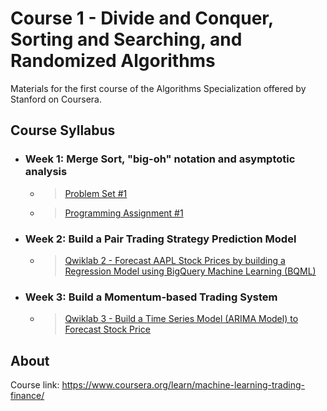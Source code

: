 # Course 1 - Divide and Conquer, Sorting and Searching, and Randomized Algorithms

Materials for the first course of the Algorithms Specialization offered by Stanford on Coursera.

## Course Syllabus

+ ### Week 1: Merge Sort, "big-oh" notation and asymptotic analysis
  + > [Problem Set #1](https://github.com/PeterQiu0516/Stanford-Algorithms/raw/master/Course%201%20-%20%20Divide%20and%20Conquer%2C%20Sorting%20and%20Searching%2C%20and%20Randomized%20Algorithms/Problem%20Set%20%231.png)
  + > [Programming Assignment #1](https://github.com/PeterQiu0516/Stanford-Algorithms/tree/master/Course%201%20-%20%20Divide%20and%20Conquer%2C%20Sorting%20and%20Searching%2C%20and%20Randomized%20Algorithms/Programming%20Assignment%20%231)

+ ### Week 2: Build a Pair Trading Strategy Prediction Model

  + > [Qwiklab 2 - Forecast AAPL Stock Prices by building a Regression Model using BigQuery Machine Learning (BQML)](https://github.com/PeterQiu0516/GoogleCloud-ML-for-Trading/blob/master/Course%201:%20%20Introduction%20to%20Trading,%20Machine%20Learning%20&%20GCP/Qwiklab%202%20-%20Forecasting%20AAPL%20Stock%20Prices%20by%20building%20a%20Regression%20Model%20using%20BigQuery%20Machine%20Learning(BQML))
+ ### Week 3: Build a Momentum-based Trading System

  + > [Qwiklab 3 - Build a Time Series Model (ARIMA Model) to Forecast Stock Price](https://github.com/PeterQiu0516/GoogleCloud-ML-for-Trading/tree/master/Course%201:%20%20Introduction%20to%20Trading,%20Machine%20Learning%20&%20GCP/Qwiklab%203%20-%20Build%20a%20Time%20Series%20Model%20(ARIMA%20Model)%20to%20Forecast%20Stock%20Price)

## About

Course link: https://www.coursera.org/learn/machine-learning-trading-finance/
